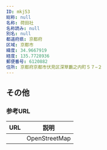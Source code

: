 ```yaml
---
ID: mkj53
総称: null
名称: 荷田社
名称読み: null
別名: null
都道府県: 京都府
区域: 京都市
緯度: 34.9667919
経度: 135.7728936
郵便番号: 6120882
住所: 京都府京都市伏見区深草藪之内町５７−２
---
```


## その他

### 参考URL

| URL | 説明          |
| --- | ------------- |
|     | OpenStreetMap |

